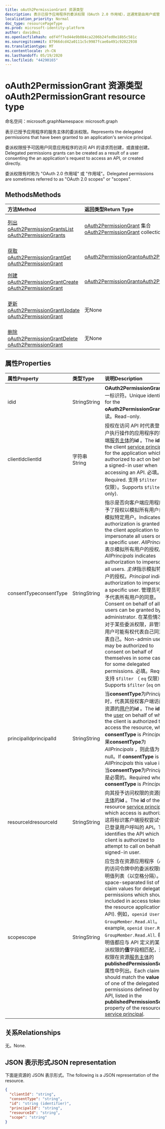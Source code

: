 ```yaml
---
title: oAuth2PermissionGrant 资源类型
description: 表示已授予应用程序的委派权限（OAuth 2.0 作用域），这通常是由用户或管理员的同意过程造成的。
localization_priority: Normal
doc_type: resourcePageType
ms.prod: microsoft-identity-platform
author: davidmu1
ms.openlocfilehash: edf4ff7ed44e9b084ca2206b24fed0e18b5c581c
ms.sourcegitcommit: 87966dcd42a0111c5c9987fcae0a491c92022938
ms.translationtype: MT
ms.contentlocale: zh-CN
ms.lasthandoff: 05/19/2020
ms.locfileid: "44290165"
---
```

# <a name="oauth2permissiongrant-resource-type"></a><span data-ttu-id="5b139-103">oAuth2PermissionGrant 资源类型</span><span class="sxs-lookup"><span data-stu-id="5b139-103">oAuth2PermissionGrant resource type</span></span>

<span data-ttu-id="5b139-104">命名空间：microsoft.graph</span><span class="sxs-lookup"><span data-stu-id="5b139-104">Namespace: microsoft.graph</span></span>

<span data-ttu-id="5b139-105">表示已授予应用程序的服务主体的委派权限。</span><span class="sxs-lookup"><span data-stu-id="5b139-105">Represents the delegated permissions that have been granted to an application's service principal.</span></span>

<span data-ttu-id="5b139-106">委派权限授予可因用户同意应用程序的访问 API 的请求而创建，或直接创建。</span><span class="sxs-lookup"><span data-stu-id="5b139-106">Delegated permissions grants can be created as a result of a user consenting the an application's request to access an API, or created directly.</span></span>

<span data-ttu-id="5b139-107">委派权限有时称为 "OAuth 2.0 作用域" 或 "作用域"。</span><span class="sxs-lookup"><span data-stu-id="5b139-107">Delegated permissions are sometimes referred to as "OAuth 2.0 scopes" or "scopes".</span></span>

## <a name="methods"></a><span data-ttu-id="5b139-108">Methods</span><span class="sxs-lookup"><span data-stu-id="5b139-108">Methods</span></span>

| <span data-ttu-id="5b139-109">方法</span><span class="sxs-lookup"><span data-stu-id="5b139-109">Method</span></span> | <span data-ttu-id="5b139-110">返回类型</span><span class="sxs-lookup"><span data-stu-id="5b139-110">Return Type</span></span> | <span data-ttu-id="5b139-111">说明</span><span class="sxs-lookup"><span data-stu-id="5b139-111">Description</span></span> |
|:---------------|:--------|:----------|
| [<span data-ttu-id="5b139-112">列出 oAuth2PermissionGrants</span><span class="sxs-lookup"><span data-stu-id="5b139-112">List oAuth2PermissionGrants</span></span>](../api/oauth2permissiongrant-list.md) | <span data-ttu-id="5b139-113">[oAuth2PermissionGrant](oauth2permissiongrant.md) 集合</span><span class="sxs-lookup"><span data-stu-id="5b139-113">[oAuth2PermissionGrant](oauth2permissiongrant.md) collection</span></span> | <span data-ttu-id="5b139-114">检索委派权限授予的列表。</span><span class="sxs-lookup"><span data-stu-id="5b139-114">Retrieve a list of delegated permission grants.</span></span> |
| [<span data-ttu-id="5b139-115">获取 oAuth2PermissionGrant</span><span class="sxs-lookup"><span data-stu-id="5b139-115">Get oAuth2PermissionGrant</span></span>](../api/oauth2permissiongrant-get.md) | [<span data-ttu-id="5b139-116">oAuth2PermissionGrant</span><span class="sxs-lookup"><span data-stu-id="5b139-116">oAuth2PermissionGrant</span></span>](oauth2permissiongrant.md)  | <span data-ttu-id="5b139-117">阅读单个委派权限授予。</span><span class="sxs-lookup"><span data-stu-id="5b139-117">Read a single delegated permission grant.</span></span>|
| [<span data-ttu-id="5b139-118">创建 oAuth2PermissionGrant</span><span class="sxs-lookup"><span data-stu-id="5b139-118">Create oAuth2PermissionGrant</span></span>](../api/oauth2permissiongrant-post.md) | [<span data-ttu-id="5b139-119">oAuth2PermissionGrant</span><span class="sxs-lookup"><span data-stu-id="5b139-119">oAuth2PermissionGrant</span></span>](oauth2permissiongrant.md) | <span data-ttu-id="5b139-120">创建委派权限授予。</span><span class="sxs-lookup"><span data-stu-id="5b139-120">Create a delegated permission grant.</span></span> |
| [<span data-ttu-id="5b139-121">更新 oAuth2PermissionGrant</span><span class="sxs-lookup"><span data-stu-id="5b139-121">Update oAuth2PermissionGrant</span></span>](../api/oauth2permissiongrant-update.md) | <span data-ttu-id="5b139-122">无</span><span class="sxs-lookup"><span data-stu-id="5b139-122">None</span></span> | <span data-ttu-id="5b139-123">更新 oAuth2PermissionGrant 对象。</span><span class="sxs-lookup"><span data-stu-id="5b139-123">Update oAuth2PermissionGrant object.</span></span> |
| [<span data-ttu-id="5b139-124">删除 oAuth2PermissionGrant</span><span class="sxs-lookup"><span data-stu-id="5b139-124">Delete oAuth2PermissionGrant</span></span>](../api/oauth2permissiongrant-delete.md) | <span data-ttu-id="5b139-125">无</span><span class="sxs-lookup"><span data-stu-id="5b139-125">None</span></span>  | <span data-ttu-id="5b139-126">删除委派权限授予。</span><span class="sxs-lookup"><span data-stu-id="5b139-126">Delete a delegated permission grant.</span></span> |

## <a name="properties"></a><span data-ttu-id="5b139-127">属性</span><span class="sxs-lookup"><span data-stu-id="5b139-127">Properties</span></span>

| <span data-ttu-id="5b139-128">属性</span><span class="sxs-lookup"><span data-stu-id="5b139-128">Property</span></span> | <span data-ttu-id="5b139-129">类型</span><span class="sxs-lookup"><span data-stu-id="5b139-129">Type</span></span> | <span data-ttu-id="5b139-130">说明</span><span class="sxs-lookup"><span data-stu-id="5b139-130">Description</span></span> |
|:---------------|:--------|:----------|
| <span data-ttu-id="5b139-131">id</span><span class="sxs-lookup"><span data-stu-id="5b139-131">id</span></span> | <span data-ttu-id="5b139-132">String</span><span class="sxs-lookup"><span data-stu-id="5b139-132">String</span></span> | <span data-ttu-id="5b139-133">**OAuth2PermissionGrant**的唯一标识符。</span><span class="sxs-lookup"><span data-stu-id="5b139-133">Unique identifier for the **oAuth2PermissionGrant**.</span></span> <span data-ttu-id="5b139-134">只读。</span><span class="sxs-lookup"><span data-stu-id="5b139-134">Read-only.</span></span>|
| <span data-ttu-id="5b139-135">clientId</span><span class="sxs-lookup"><span data-stu-id="5b139-135">clientId</span></span> | <span data-ttu-id="5b139-136">字符串</span><span class="sxs-lookup"><span data-stu-id="5b139-136">String</span></span> | <span data-ttu-id="5b139-137">授权在访问 API 时代表登录用户执行操作的应用程序的客户端[服务主体](serviceprincipal.md)的**id** 。</span><span class="sxs-lookup"><span data-stu-id="5b139-137">The **id** of the client [service principal](serviceprincipal.md) for the application which is authorized to act on behalf of a signed-in user when accessing an API.</span></span> <span data-ttu-id="5b139-138">必填。</span><span class="sxs-lookup"><span data-stu-id="5b139-138">Required.</span></span> <span data-ttu-id="5b139-139">支持 `$filter` （ `eq` 仅限）。</span><span class="sxs-lookup"><span data-stu-id="5b139-139">Supports `$filter` (`eq` only).</span></span> |
| <span data-ttu-id="5b139-140">consentType</span><span class="sxs-lookup"><span data-stu-id="5b139-140">consentType</span></span> | <span data-ttu-id="5b139-141">String</span><span class="sxs-lookup"><span data-stu-id="5b139-141">String</span></span> | <span data-ttu-id="5b139-142">指示是否向客户端应用程序授予了授权以模拟所有用户或仅模拟特定用户。</span><span class="sxs-lookup"><span data-stu-id="5b139-142">Indicates if authorization is granted for the client application to impersonate all users or only a specific user.</span></span> <span data-ttu-id="5b139-143">*AllPrincipals*表示模拟所有用户的授权。</span><span class="sxs-lookup"><span data-stu-id="5b139-143">*AllPrincipals* indicates authorization to impersonate all users.</span></span> <span data-ttu-id="5b139-144">*主体*指示模拟特定用户的授权。</span><span class="sxs-lookup"><span data-stu-id="5b139-144">*Principal* indicates authorization to impersonate a specific user.</span></span> <span data-ttu-id="5b139-145">管理员可以授予代表所有用户的同意。</span><span class="sxs-lookup"><span data-stu-id="5b139-145">Consent on behalf of all users can be granted by an administrator.</span></span> <span data-ttu-id="5b139-146">在某些情况下，对于某些委派权限，非管理员用户可能有权代表自己同意代表自己。</span><span class="sxs-lookup"><span data-stu-id="5b139-146">Non-admin users may be authorized to consent on behalf of themselves in some cases, for some delegated permissions.</span></span> <span data-ttu-id="5b139-147">必填。</span><span class="sxs-lookup"><span data-stu-id="5b139-147">Required.</span></span> <span data-ttu-id="5b139-148">支持 `$filter` （ `eq` 仅限）。</span><span class="sxs-lookup"><span data-stu-id="5b139-148">Supports `$filter` (`eq` only).</span></span> |
| <span data-ttu-id="5b139-149">principalId</span><span class="sxs-lookup"><span data-stu-id="5b139-149">principalId</span></span> | <span data-ttu-id="5b139-150">String</span><span class="sxs-lookup"><span data-stu-id="5b139-150">String</span></span> | <span data-ttu-id="5b139-151">当**consentType**为*Principal*时，代表其授权客户端访问该资源的[用户](user.md)的**id** 。</span><span class="sxs-lookup"><span data-stu-id="5b139-151">The **id** of the [user](user.md) on behalf of whom the client is authorized to access the resource, when **consentType** is *Principal*.</span></span> <span data-ttu-id="5b139-152">如果**consentType**为*AllPrincipals* ，则此值为 null。</span><span class="sxs-lookup"><span data-stu-id="5b139-152">If **consentType** is *AllPrincipals* this value is null.</span></span> <span data-ttu-id="5b139-153">当**consentType**为*Principal*时是必需的。</span><span class="sxs-lookup"><span data-stu-id="5b139-153">Required when **consentType** is *Principal*.</span></span> |
| <span data-ttu-id="5b139-154">resourceId</span><span class="sxs-lookup"><span data-stu-id="5b139-154">resourceId</span></span> | <span data-ttu-id="5b139-155">String</span><span class="sxs-lookup"><span data-stu-id="5b139-155">String</span></span> | <span data-ttu-id="5b139-156">向其授予访问权限的资源[服务主体](serviceprincipal.md)的**id** 。</span><span class="sxs-lookup"><span data-stu-id="5b139-156">The **id** of the resource [service principal](serviceprincipal.md) to which access is authorized.</span></span> <span data-ttu-id="5b139-157">这将标识客户端授权尝试代表已登录用户呼叫的 API。</span><span class="sxs-lookup"><span data-stu-id="5b139-157">This identifies the API which the client is authorized to attempt to call on behalf of a signed-in user.</span></span> |
| <span data-ttu-id="5b139-158">scope</span><span class="sxs-lookup"><span data-stu-id="5b139-158">scope</span></span> | <span data-ttu-id="5b139-159">String</span><span class="sxs-lookup"><span data-stu-id="5b139-159">String</span></span> | <span data-ttu-id="5b139-160">应包含在资源应用程序（API）的访问令牌中的委派权限的声明值列表（以空格分隔）。</span><span class="sxs-lookup"><span data-stu-id="5b139-160">A space-separated list of the claim values for delegated permissions which should be included in access tokens for the resource application (the API).</span></span> <span data-ttu-id="5b139-161">例如，`openid User.Read GroupMember.Read.All`。</span><span class="sxs-lookup"><span data-stu-id="5b139-161">For example, `openid User.Read GroupMember.Read.All`.</span></span> <span data-ttu-id="5b139-162">每个声明值都应与 API 定义的某个委派权限的**值**字段相匹配，这些权限在资源[服务主体](serviceprincipal.md)的**publishedPermissionScopes**属性中列出。</span><span class="sxs-lookup"><span data-stu-id="5b139-162">Each claim value should match the **value** field of one of the delegated permissions defined by the API, listed in the **publishedPermissionScopes** property of the resource [service principal](serviceprincipal.md).</span></span> |

## <a name="relationships"></a><span data-ttu-id="5b139-163">关系</span><span class="sxs-lookup"><span data-stu-id="5b139-163">Relationships</span></span>

<span data-ttu-id="5b139-164">无。</span><span class="sxs-lookup"><span data-stu-id="5b139-164">None.</span></span>

## <a name="json-representation"></a><span data-ttu-id="5b139-165">JSON 表示形式</span><span class="sxs-lookup"><span data-stu-id="5b139-165">JSON representation</span></span>

<span data-ttu-id="5b139-166">下面是资源的 JSON 表示形式。</span><span class="sxs-lookup"><span data-stu-id="5b139-166">The following is a JSON representation of the resource.</span></span>

<!-- {
  "blockType": "resource",
  "optionalProperties": [

  ],
  "@odata.type": "microsoft.graph.oAuth2PermissionGrant"
}-->

```json
{
  "clientId": "string",
  "consentType": "string",
  "id": "string (identifier)",
  "principalId": "string",
  "resourceId": "string",
  "scope": "string"
}
```


<!-- uuid: 8fcb5dbc-d5aa-4681-8e31-b001d5168d79
2015-10-25 14:57:30 UTC -->
<!--
{
  "type": "#page.annotation",
  "description": "oAuth2PermissionGrant resource",
  "keywords": "",
  "section": "documentation",
  "tocPath": "",
  "suppressions": []
}
-->
